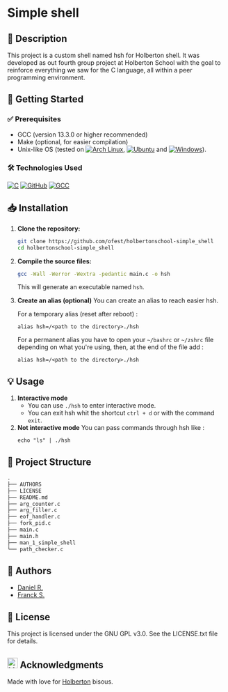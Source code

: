 # Simple shell
## 📌 Description
This project is a custom shell named hsh for Holberton shell.
It was developed as out fourth group project at Holberton School with the goal to reinforce everything we saw for the C language, all within a peer programming environment.

## 🚀 Getting Started
### ✅ Prerequisites
- GCC (version 13.3.0 or higher recommended)
- Make (optional, for easier compilation)
- Unix-like OS (tested on [![Arch Linux](https://img.shields.io/badge/Arch-1793D1?logo=arch-linux&logoColor=fff)](#), [![Ubuntu](https://img.shields.io/badge/Ubuntu-E95420?logo=ubuntu&logoColor=white)](#) and [![Windows](https://custom-icon-badges.demolab.com/badge/Windows-0078D6?logo=windows11&logoColor=white)](#)).

### 🛠️ Technologies Used
[![C](https://img.shields.io/badge/C-00599C?logo=c&logoColor=white)](#)
[![GitHub](https://img.shields.io/badge/GitHub-%23121011.svg?logo=github&logoColor=white)](#)
[![GCC](https://img.shields.io/badge/gcc-13.3.0-blue)](#)


## 📥 Installation

1. **Clone the repository:**
   ```sh
   git clone https://github.com/ofest/holbertonschool-simple_shell
   cd holbertonschool-simple_shell
   ```

2. **Compile the source files:**
   ```sh
   gcc -Wall -Werror -Wextra -pedantic main.c -o hsh
   ```
   This will generate an executable named `hsh`.
3. **Create an alias (optional)**
    You can create an alias to reach easier hsh.

    For a temporary alias (reset after reboot) :
    ```shell
    alias hsh=/<path to the directory>./hsh
    ```

    For a permanent alias you have to open your `~/bashrc` or `~/zshrc` file depending on what you're using, then, at the end of the file add :
    ```shell
    alias hsh=/<path to the directory>./hsh
    ```

## 💡 Usage
1. **Interactive mode**
    - You can use `./hsh` to enter interactive mode.
    - You can exit hsh whit the shortcut `ctrl + d` or with the command `exit`.
2. **Not interactive mode**
    You can pass commands through hsh like :
    ```shell
    echo "ls" | ./hsh
    ```

## 📁 Project Structure
```txt
.
├── AUTHORS
├── LICENSE
├── README.md
├── arg_counter.c
├── arg_filler.c
├── eof_handler.c
├── fork_pid.c
├── main.c
├── main.h
├── man_1_simple_shell
└── path_checker.c
```

## 👥 Authors
- [Daniel R.](https://github.com/ofest)
- [Franck S.](https://github.com/Franck-dev-hub)

## 📜 License
This project is licensed under the GNU GPL v3.0. See the LICENSE.txt file for details.

## <a href="https://www.holbertonschool.com" target="_blank" rel="noopener noreferrer" style="display: inline-flex; align-items: center; gap: 6px;"><img src="https://cdn.prod.website-files.com/6105315644a26f77912a1ada/611e13a82c74407dfebd313f_semi-logo-holberton-01.svg" alt="Holberton" width="24" height="24" style="vertical-align: middle;" /></a> Acknowledgments
Made with love for [Holberton](https://www.holbertonschool.com/) bisous.
